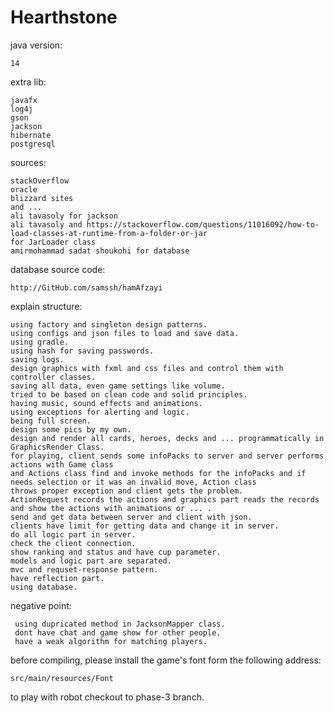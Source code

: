# Hearthstone
java version:
 
    14

extra lib:

    javafx
    log4j
    gson
    jackson
    hibernate
    postgresql
    
sources:

    stackOverflow
    oracle
    blizzard sites
    and ...
    ali tavasoly for jackson
    ali tavasoly and https://stackoverflow.com/questions/11016092/how-to-load-classes-at-runtime-from-a-folder-or-jar 
    for JarLoader class
    amirmohammad sadat shoukohi for database
    
database source code:

    http://GitHub.com/samssh/hamAfzayi

explain structure:

    using factory and singleton design patterns.
    using configs and json files to load and save data.
    using gradle.
    using hash for saving passwords.
    saving logs.
    design graphics with fxml and css files and control them with controller classes.
    saving all data, even game settings like volume.
    tried to be based on clean code and solid principles.
    having music, sound effects and animations.
    using exceptions for alerting and logic.
    being full screen.
    design some pics by my own.
    design and render all cards, heroes, decks and ... programmatically in GraphicsRender Class.
    for playing, client sends some infoPacks to server and server performs actions with Game class
    and Actions class find and invoke methods for the infoPacks and if needs selection or it was an invalid move, Action class
    throws proper exception and client gets the problem.
    ActionRequest records the actions and graphics part reads the records and show the actions with animations or ... .
    send and get data between server and client with json.
    clients have limit for getting data and change it in server.
    do all logic part in server.
    check the client connection.
    show ranking and status and have cup parameter.
    models and logic part are separated.
    mvc and requset-response pattern.
    have reflection part.
    using database.
    
negative point:

     using dupricated method in JacksonMapper class.
     dont have chat and game show for other people.
     have a weak algorithm for matching players.
         
before compiling, please install the game's font form the following address:

    src/main/resources/Font
    
to play with robot checkout to phase-3 branch.